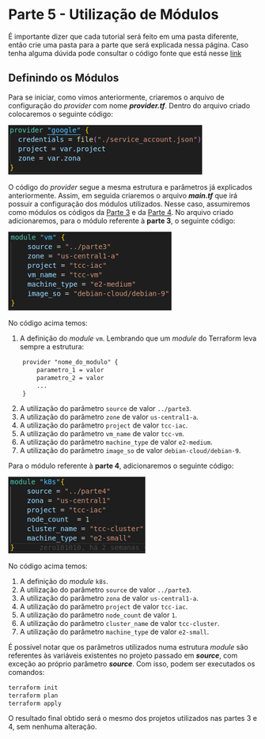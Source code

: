 # Parte 5 - Utilização de Módulos

É importante dizer que cada tutorial será feito em uma pasta diferente, então crie uma pasta para a parte que será explicada nessa página.
Caso tenha alguma dúvida pode consultar o código fonte que está nesse [link](https://github.com/DevOps-para-iniciantes/IaC/tree/master/parte5)

## Definindo os Módulos

Para se iniciar, como vimos anteriormente, criaremos o arquivo de configuração do _provider_ com nome  **_provider.tf_**. Dentro do arquivo criado colocaremos o seguinte código:

![Definição do provider](images/provider_google.png)

O código do _provider_ segue a mesma estrutura e parâmetros já explicados anteriormente. Assim, em seguida criaremos o arquivo **_main.tf_** que irá possuir a configuração dos módulos utilizados. Nesse caso, assumiremos como módulos os códigos da [Parte 3](../parte3/main.md) e da [Parte 4](../parte4/main.md). No arquivo criado adicionaremos, para o módulo referente à **parte 3**, o seguinte código:

![Definição do módulo de vm](images/modulo_vm.png)

No código acima temos:

1. A definição do _module_  ```vm```. Lembrando que um _module_ do Terraform leva sempre a estrutura:

```
    provider "nome_do_modulo" {
        parametro_1 = valor
        parametro_2 = valor
        ...
    }
```

2. A utilização do parâmetro ```source``` de valor ```../parte3```.
3. A utilização do parâmetro ```zone``` de valor ```us-central1-a```.
4. A utilização do parâmetro ```project``` de valor ```tcc-iac```.
5. A utilização do parâmetro ```vm_name``` de valor ```tcc-vm```.
6. A utilização do parâmetro ```machine_type``` de valor ```e2-medium```.
7. A utilização do parâmetro ```image_so``` de valor ```debian-cloud/debian-9```.

Para o módulo referente à **parte 4**, adicionaremos o seguinte código:

![Definição do módulo de k8s](images/modulo_k8s.png)

No código acima temos:

1. A definição do _module_  ```k8s```.
2. A utilização do parâmetro ```source``` de valor ```../parte3```.
3. A utilização do parâmetro ```zona``` de valor ```us-central1-a```.
4. A utilização do parâmetro ```project``` de valor ```tcc-iac```.
5. A utilização do parâmetro ```node_count``` de valor ```1```.
6. A utilização do parâmetro ```cluster_name``` de valor ```tcc-cluster```.
7. A utilização do parâmetro ```machine_type``` de valor ```e2-small```.

É possível notar que os parâmetros utilizados numa estrutura _module_ são referentes às variáveis existentes no projeto passado em **_source_**, com exceção ao próprio parâmetro **_source_**. Com isso, podem ser executados os comandos:

```
terraform init
terraform plan
terraform apply
```

O resultado final obtido será o mesmo dos projetos utilizados nas partes 3 e 4, sem nenhuma alteração.
